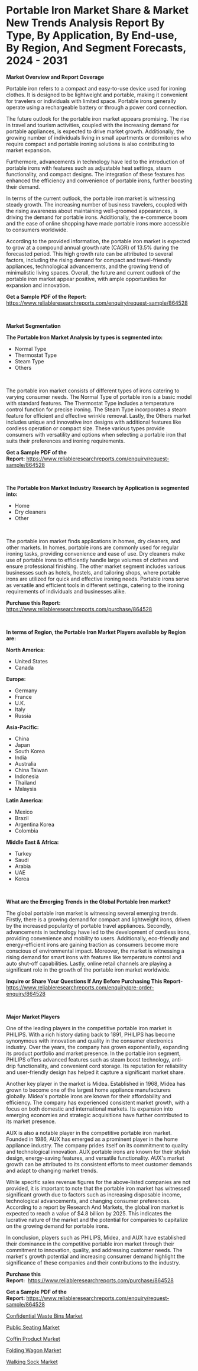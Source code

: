 <p><h1>Portable Iron Market Share & Market New Trends Analysis Report By Type, By Application, By End-use, By Region, And Segment Forecasts, 2024 - 2031</h1></p><p><strong>Market Overview and Report Coverage</strong></p>
<p><p>Portable iron refers to a compact and easy-to-use device used for ironing clothes. It is designed to be lightweight and portable, making it convenient for travelers or individuals with limited space. Portable irons generally operate using a rechargeable battery or through a power cord connection.</p><p>The future outlook for the portable iron market appears promising. The rise in travel and tourism activities, coupled with the increasing demand for portable appliances, is expected to drive market growth. Additionally, the growing number of individuals living in small apartments or dormitories who require compact and portable ironing solutions is also contributing to market expansion.</p><p>Furthermore, advancements in technology have led to the introduction of portable irons with features such as adjustable heat settings, steam functionality, and compact designs. The integration of these features has enhanced the efficiency and convenience of portable irons, further boosting their demand.</p><p>In terms of the current outlook, the portable iron market is witnessing steady growth. The increasing number of business travelers, coupled with the rising awareness about maintaining well-groomed appearances, is driving the demand for portable irons. Additionally, the e-commerce boom and the ease of online shopping have made portable irons more accessible to consumers worldwide.</p><p>According to the provided information, the portable iron market is expected to grow at a compound annual growth rate (CAGR) of 13.5% during the forecasted period. This high growth rate can be attributed to several factors, including the rising demand for compact and travel-friendly appliances, technological advancements, and the growing trend of minimalistic living spaces. Overall, the future and current outlook of the portable iron market appear positive, with ample opportunities for expansion and innovation.</p></p>
<p><strong>Get a Sample PDF of the Report:</strong> <a href="https://www.reliableresearchreports.com/enquiry/request-sample/864528">https://www.reliableresearchreports.com/enquiry/request-sample/864528</a></p>
<p>&nbsp;</p>
<p><strong>Market Segmentation</strong></p>
<p><strong>The Portable Iron Market Analysis by types is segmented into:</strong></p>
<p><ul><li>Normal Type</li><li>Thermostat Type</li><li>Steam Type</li><li>Others</li></ul></p>
<p>&nbsp;</p>
<p><p>The portable iron market consists of different types of irons catering to varying consumer needs. The Normal Type of portable iron is a basic model with standard features. The Thermostat Type includes a temperature control function for precise ironing. The Steam Type incorporates a steam feature for efficient and effective wrinkle removal. Lastly, the Others market includes unique and innovative iron designs with additional features like cordless operation or compact size. These various types provide consumers with versatility and options when selecting a portable iron that suits their preferences and ironing requirements.</p></p>
<p><strong>Get a Sample PDF of the Report:</strong>&nbsp;<a href="https://www.reliableresearchreports.com/enquiry/request-sample/864528">https://www.reliableresearchreports.com/enquiry/request-sample/864528</a></p>
<p>&nbsp;</p>
<p><strong>The Portable Iron Market Industry Research by Application is segmented into:</strong></p>
<p><ul><li>Home</li><li>Dry cleaners</li><li>Other</li></ul></p>
<p>&nbsp;</p>
<p><p>The portable iron market finds applications in homes, dry cleaners, and other markets. In homes, portable irons are commonly used for regular ironing tasks, providing convenience and ease of use. Dry cleaners make use of portable irons to efficiently handle large volumes of clothes and ensure professional finishing. The other market segment includes various businesses such as hotels, hostels, and tailoring shops, where portable irons are utilized for quick and effective ironing needs. Portable irons serve as versatile and efficient tools in different settings, catering to the ironing requirements of individuals and businesses alike.</p></p>
<p><strong>Purchase this Report:</strong>&nbsp; <a href="https://www.reliableresearchreports.com/purchase/864528">https://www.reliableresearchreports.com/purchase/864528</a></p>
<p>&nbsp;</p>
<p><strong>In terms of Region, the Portable Iron Market Players available by Region are:</strong></p>
<p>
    <p> <strong> North America: </strong>
        <ul>
            <li>United States</li>
            <li>Canada</li>
        </ul>
        </p> 
    <p> <strong> Europe: </strong>
        <ul>
            <li>Germany</li>
            <li>France</li>
            <li>U.K.</li>
            <li>Italy</li>
            <li>Russia</li>
        </ul>
        </p> 
    <p> <strong> Asia-Pacific: </strong>
        <ul>
            <li>China</li>
            <li>Japan</li>
            <li>South Korea</li>
            <li>India</li>
            <li>Australia</li>
            <li>China Taiwan</li>
            <li>Indonesia</li>
            <li>Thailand</li>
            <li>Malaysia</li>
        </ul>
        </p> 
    <p> <strong> Latin America: </strong>
        <ul>
            <li>Mexico</li>
            <li>Brazil</li>
            <li>Argentina Korea</li>
            <li>Colombia</li>
        </ul>
        </p> 
    <p> <strong> Middle East & Africa: </strong>
        <ul>
            <li>Turkey</li>
            <li>Saudi</li>
            <li>Arabia</li>
            <li>UAE</li>
            <li>Korea</li>
        </ul>
    </p>
    </p>
<p>&nbsp;</p>
<p><strong>What are the Emerging Trends in the Global Portable Iron market?</strong></p>
<p><p>The global portable iron market is witnessing several emerging trends. Firstly, there is a growing demand for compact and lightweight irons, driven by the increased popularity of portable travel appliances. Secondly, advancements in technology have led to the development of cordless irons, providing convenience and mobility to users. Additionally, eco-friendly and energy-efficient irons are gaining traction as consumers become more conscious of environmental impact. Moreover, the market is witnessing a rising demand for smart irons with features like temperature control and auto shut-off capabilities. Lastly, online retail channels are playing a significant role in the growth of the portable iron market worldwide.</p></p>
<p><strong>Inquire or Share Your Questions If Any Before Purchasing This Report</strong>- <a href="https://www.reliableresearchreports.com/enquiry/pre-order-enquiry/864528">https://www.reliableresearchreports.com/enquiry/pre-order-enquiry/864528</a></p>
<p>&nbsp;</p>
<p><strong>Major Market Players</strong></p>
<p><p>One of the leading players in the competitive portable iron market is PHILIPS. With a rich history dating back to 1891, PHILIPS has become synonymous with innovation and quality in the consumer electronics industry. Over the years, the company has grown exponentially, expanding its product portfolio and market presence. In the portable iron segment, PHILIPS offers advanced features such as steam boost technology, anti-drip functionality, and convenient cord storage. Its reputation for reliability and user-friendly design has helped it capture a significant market share.</p><p>Another key player in the market is Midea. Established in 1968, Midea has grown to become one of the largest home appliance manufacturers globally. Midea's portable irons are known for their affordability and efficiency. The company has experienced consistent market growth, with a focus on both domestic and international markets. Its expansion into emerging economies and strategic acquisitions have further contributed to its market presence.</p><p>AUX is also a notable player in the competitive portable iron market. Founded in 1986, AUX has emerged as a prominent player in the home appliance industry. The company prides itself on its commitment to quality and technological innovation. AUX portable irons are known for their stylish design, energy-saving features, and versatile functionality. AUX's market growth can be attributed to its consistent efforts to meet customer demands and adapt to changing market trends.</p><p>While specific sales revenue figures for the above-listed companies are not provided, it is important to note that the portable iron market has witnessed significant growth due to factors such as increasing disposable income, technological advancements, and changing consumer preferences. According to a report by Research And Markets, the global iron market is expected to reach a value of $4.8 billion by 2025. This indicates the lucrative nature of the market and the potential for companies to capitalize on the growing demand for portable irons.</p><p>In conclusion, players such as PHILIPS, Midea, and AUX have established their dominance in the competitive portable iron market through their commitment to innovation, quality, and addressing customer needs. The market's growth potential and increasing consumer demand highlight the significance of these companies and their contributions to the industry.</p></p>
<p><strong>Purchase this Report:</strong>&nbsp;&nbsp;<a href="https://www.reliableresearchreports.com/purchase/864528">https://www.reliableresearchreports.com/purchase/864528</a></p>
<p></p>
<p><strong>Get a Sample PDF of the Report:</strong>&nbsp;<a href="https://www.reliableresearchreports.com/enquiry/request-sample/864528">https://www.reliableresearchreports.com/enquiry/request-sample/864528</a></p>
<p><p><a href="https://github.com/vimar16th/Market-Research-Report-List-2/blob/main/confidential-waste-bins-market.md">Confidential Waste Bins Market</a></p><p><a href="https://github.com/sofayahoo2023/Market-Research-Report-List-2/blob/main/public-seating-market.md">Public Seating Market</a></p><p><a href="https://github.com/luckyshygirl/Market-Research-Report-List-2/blob/main/coffin-product-market.md">Coffin Product Market</a></p><p><a href="https://github.com/gulaimolin/Market-Research-Report-List-2/blob/main/folding-wagon-market.md">Folding Wagon Market</a></p><p><a href="https://github.com/gdfhhhj/Market-Research-Report-List-2/blob/main/walking-sock-market.md">Walking Sock Market</a></p></p>